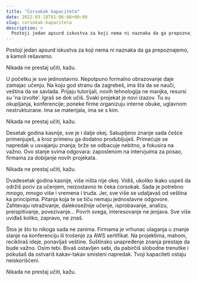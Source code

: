 ```yaml
---
title: "Ćorsokak kapaciteta"
date: 2022-03-18T01:06:08+00:00
slug: corsokak-kapaciteta
description: >
  Postoji jedan apsurd iskustva za koji nema ni naznaka da ga prepoznajemo, a kamoli rešavamo. Nikada ne prestaj učiti, kažu.
---
```



Postoji jedan apsurd iskustva za koji nema ni naznaka da ga prepoznajemo, a kamoli rešavamo.

Nikada ne prestaj učiti, kažu.

U početku je sve jednostavno. Nepotpuno formalno obrazovanje daje zamajac učenju. Na koju god stranu da zagrebeš, ima šta da se nauči, veština da se savlada. Prijaju tutorijali, novih tehnologija ne manjka, resursi su 'na izvolte'. Igraš se dok učiš. Svaki projekat je novi izazov. Tu su okupljanja, konferencije; poneke firme organizuju interne obuke, uglavnom nestruktuirane. Ima se materijala, ima se s kim.

Nikada ne prestaj učiti, kažu.

Desetak godina kasnije, sve je i dalje okej. Sakupljeno znanje sada češće primenjuješ, a kroz primenu ga dodatno produbljuješ. Primećuje se napredak u usvajanju znanja; brže se odbacuje nebitno, a fokusira na važno. Ovo stanje svima odgovara: zaposlenom na intervjuima za posao, firmama za dobijanje novih projekata.

Nikada ne prestaj učiti, kažu.

Dvadesetak godina kasnije, više ništa nije okej. Vidiš, ukoliko ikako uspeš da održiš poriv za učenjem, neizostavno te čeka ćorsokak. Sada je potrebno _mnogo, mnogo_ više i vremena i truda. Jer, sve više se udaljavaš od veština ka principima. Pitanja koja te se tiču nemaju jednostavne odgovore. Zahtevaju istraživanje, dalekosežnije učenje, isprobavanje, analizu, preispitivanje, povezivanje... Povrh svega, interesovanje ne jenjava. Sve više uviđaš koliko, zapravo, ne znaš.

Štos je što to nikoga sada ne zanima. Firmama je vrhunac ulaganja u znanje slanje na konferenciju ili trošenje za AWS sertifikat. Na projektima, mahom, recikliraš ideje, ponavljaš veštine. Suštinsko unapređenje znanja prestaje da bude važno. Osim tebi. Bivaš ostavljen sebi, da pabirčiš slobodne trenutke i pokušaš da ostvariš kakav-takav smisleni napredak. Tvoji kapaciteti ostaju neiskorišćeni.

Nikada ne prestaj učiti, kažu.
